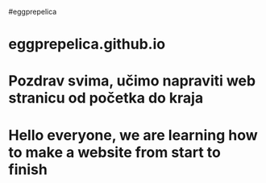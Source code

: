 
#eggprepelica

# eggprepelica.github.io



# Pozdrav svima, učimo napraviti web stranicu od početka do kraja



# Hello everyone, we are learning how to make a website from start to finish

